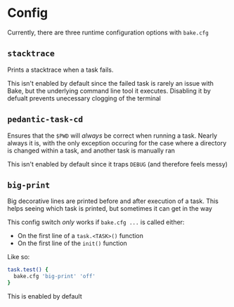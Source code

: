 # Config

Currently, there are three runtime configuration options with `bake.cfg`

## `stacktrace`

Prints a stacktrace when a task fails.

This isn't enabled by default since the failed task is rarely an issue with Bake, but the underlying command line tool it executes. Disabling it by defualt prevents unecessary clogging of the terminal

## `pedantic-task-cd`

Ensures that the `$PWD` will _always_ be correct when running a task. Nearly always it is, with the only exception occuring for the case where a directory is changed within a task, and another task is manually ran

This isn't enabled by default since it traps `DEBUG` (and therefore feels messy)

## `big-print`

Big decorative lines are printed before and after execution of a task. This helps seeing which task is printed, but sometimes it can get in the way

This config switch _*only*_ works if `bake.cfg ...` is called either:

- On the first line of a `task.<TASK>()` function
- On the first line of the `init()` function

Like so:

```sh
task.test() {
  bake.cfg 'big-print' 'off'
}
```

This is enabled by default
